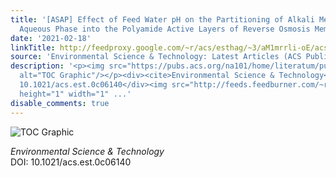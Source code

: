```yaml
---
title: '[ASAP] Effect of Feed Water pH on the Partitioning of Alkali Metal Salts from
  Aqueous Phase into the Polyamide Active Layers of Reverse Osmosis Membranes'
date: '2021-02-18'
linkTitle: http://feedproxy.google.com/~r/acs/esthag/~3/aM1mrrli-oE/acs.est.0c06140
source: 'Environmental Science & Technology: Latest Articles (ACS Publications)'
description: '<p><img src="https://pubs.acs.org/na101/home/literatum/publisher/achs/journals/content/esthag/0/esthag.ahead-of-print/acs.est.0c06140/20210218/images/medium/es0c06140_0004.gif"
  alt="TOC Graphic"/></p><div><cite>Environmental Science & Technology</cite></div><div>DOI:
  10.1021/acs.est.0c06140</div><img src="http://feeds.feedburner.com/~r/acs/esthag/~4/aM1mrrli-oE"
  height="1" width="1" ...'
disable_comments: true
---
```

<p><img src="https://pubs.acs.org/na101/home/literatum/publisher/achs/journals/content/esthag/0/esthag.ahead-of-print/acs.est.0c06140/20210218/images/medium/es0c06140_0004.gif" alt="TOC Graphic"/></p><div><cite>Environmental Science & Technology</cite></div><div>DOI: 10.1021/acs.est.0c06140</div><img src="http://feeds.feedburner.com/~r/acs/esthag/~4/aM1mrrli-oE" height="1" width="1" ...
